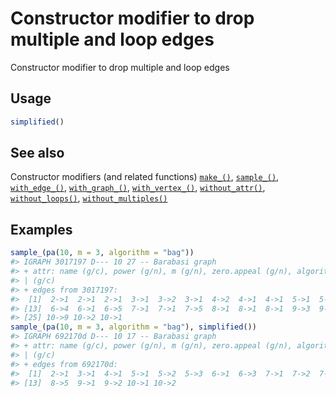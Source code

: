 # Constructor modifier to drop multiple and loop edges

Constructor modifier to drop multiple and loop edges

## Usage

``` r
simplified()
```

## See also

Constructor modifiers (and related functions)
[`make_()`](https://r.igraph.org/reference/make_.md),
[`sample_()`](https://r.igraph.org/reference/sample_.md),
[`with_edge_()`](https://r.igraph.org/reference/with_edge_.md),
[`with_graph_()`](https://r.igraph.org/reference/with_graph_.md),
[`with_vertex_()`](https://r.igraph.org/reference/with_vertex_.md),
[`without_attr()`](https://r.igraph.org/reference/without_attr.md),
[`without_loops()`](https://r.igraph.org/reference/without_loops.md),
[`without_multiples()`](https://r.igraph.org/reference/without_multiples.md)

## Examples

``` r
sample_(pa(10, m = 3, algorithm = "bag"))
#> IGRAPH 3017197 D--- 10 27 -- Barabasi graph
#> + attr: name (g/c), power (g/n), m (g/n), zero.appeal (g/n), algorithm
#> | (g/c)
#> + edges from 3017197:
#>  [1]  2->1  2->1  2->1  3->1  3->2  3->1  4->2  4->1  4->1  5->1  5->1  5->1
#> [13]  6->4  6->1  6->5  7->1  7->1  7->5  8->1  8->1  8->1  9->3  9->5  9->1
#> [25] 10->9 10->2 10->1
sample_(pa(10, m = 3, algorithm = "bag"), simplified())
#> IGRAPH 692170d D--- 10 17 -- Barabasi graph
#> + attr: name (g/c), power (g/n), m (g/n), zero.appeal (g/n), algorithm
#> | (g/c)
#> + edges from 692170d:
#>  [1]  2->1  3->1  4->1  5->1  5->2  5->3  6->1  6->3  7->1  7->2  7->5  8->1
#> [13]  8->5  9->1  9->2 10->1 10->2
```

